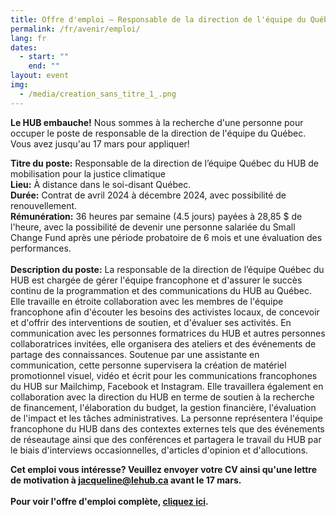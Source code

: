 ```yaml
---
title: Offre d'emploi – Responsable de la direction de l'équipe du Québec
permalink: /fr/avenir/emploi/
lang: fr
dates:
  - start: ""
    end: ""
layout: event
img:
  - /media/creation_sans_titre_1_.png
---
```

<!--StartFragment-->

**Le HUB embauche!** Nous sommes à la recherche d'une personne pour occuper le poste de responsable de la direction de l'équipe du Québec. Vous avez jusqu'au 17 mars pour appliquer! 

**Titre du poste:** Responsable de la direction de l’équipe Québec du HUB de mobilisation pour la justice climatique\
**Lieu:** À distance dans le soi-disant Québec.\
**Durée:** Contrat de avril 2024 à décembre 2024, avec possibilité de renouvellement.\
**Rémunération:** 36 heures par semaine (4.5 jours) payées à 28,85 $ de l'heure, avec la possibilité de devenir une personne salariée du Small Change Fund après une période probatoire de 6 mois et une évaluation des performances. \
\
**Description du poste:** La responsable de la direction de l’équipe Québec du HUB est chargée de gérer l'équipe francophone et d'assurer le succès continu de la programmation et des communications du HUB au Québec. Elle travaille en étroite collaboration avec les membres de l'équipe francophone afin d'écouter les besoins des activistes locaux, de concevoir et d'offrir des interventions de soutien, et d'évaluer ses activités. En communication avec les personnes formatrices du HUB et autres personnes collaboratrices invitées, elle organisera des ateliers et des événements de partage des connaissances. Soutenue par une assistante en communication, cette personne supervisera la création de matériel promotionnel visuel, vidéo et écrit pour les communications francophones du HUB sur Mailchimp, Facebook et Instagram. Elle travaillera également en collaboration avec la direction du HUB en terme de soutien à la recherche de financement, l'élaboration du budget, la gestion financière, l'évaluation de l'impact et les tâches administratives. La personne représentera l'équipe francophone du HUB dans des contextes externes tels que des événements de réseautage ainsi que des conférences et partagera le travail du HUB par le biais d'interviews occasionnelles, d'articles d'opinion et d'allocutions. 

**Cet emploi vous intéresse? Veuillez envoyer votre CV ainsi qu'une lettre de motivation à jacqueline@lehub.ca avant le 17 mars.**\
\
**P﻿our voir l'offre d'emploi complète, [cliquez ici](https://drive.google.com/file/d/1pOLyag_0RMyQD69aaaGQRx5sl9gRE_nd/view?usp=sharing).**

<!--EndFragment-->